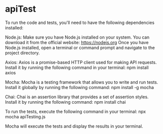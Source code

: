 # apiTest


To run the code and tests, you'll need to have the following dependencies installed:

Node.js: Make sure you have Node.js installed on your system. You can download it from the official website: https://nodejs.org
Once you have Node.js installed, open a terminal or command prompt and navigate to the project directory.

Axios: Axios is a promise-based HTTP client used for making API requests. Install it by running the following command in your terminal:
npm install axios

Mocha: Mocha is a testing framework that allows you to write and run tests. Install it globally by running the following command:
npm install -g mocha

Chai: Chai is an assertion library that provides a set of assertion styles. Install it by running the following command:
npm install chai

To run the tests, execute the following command in your terminal:
npx mocha apiTesting.js

Mocha will execute the tests and display the results in your terminal.
